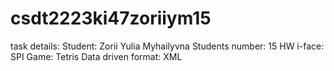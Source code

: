 # csdt2223ki47zoriiym15

task details:
Student: Zorii Yulia Myhailyvna
Students number: 15
HW i-face: SPI
Game: Tetris
Data driven format: XML

